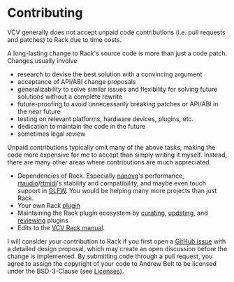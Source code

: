 # Contributing

VCV generally does not accept unpaid code contributions (i.e. pull requests and patches) to Rack due to time costs.

A long-lasting change to Rack's source code is more than just a code patch. Changes usually involve

- research to devise the best solution with a convincing argument
- acceptance of API/ABI change proposals
- generalizability to solve similar issues and flexibility for solving future solutions without a complete rewrite
- future-proofing to avoid unnecessarily breaking patches or API/ABI in the near future
- testing on relevant platforms, hardware devices, plugins, etc.
- dedication to maintain the code in the future
- sometimes legal review

Unpaid contributions typically omit many of the above tasks, making the code more expensive for me to accept than simply writing it myself. Instead, there are many other areas where contributions are much appreciated.

- Dependencies of Rack. Especially [nanovg](https://github.com/memononen/nanovg)'s performance, [rtaudio](https://github.com/thestk/rtaudio)/[rtmidi](https://github.com/thestk/rtmidi)'s stability and compatibility, and maybe even touch support in [GLFW](https://github.com/glfw/glfw). You would be helping many more projects than just Rack.
- Your own Rack [plugin](PluginDevelopmentTutorial.html)
- Maintaining the Rack plugin ecosystem by [curating](https://github.com/VCVRack/community/issues/352), [updating](https://github.com/VCVRack/community/issues/269), and [reviewing](https://github.com/VCVRack/community/issues/354) plugins
- Edits to the [VCV Rack manual](https://github.com/VCVRack/manual).

I will consider your contribution to Rack if you first open a [GitHub issue](https://github.com/VCVRack/Rack/issues) with a detailed design proposal, which may create an open discussion before the change is implemented.
By submitting code through a pull request, you agree to assign the copyright of your code to Andrew Belt to be licensed under the BSD-3-Clause (see [Licenses](https://github.com/VCVRack/Rack#licenses)).
